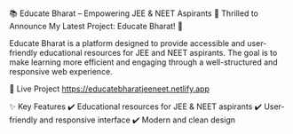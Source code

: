 📚 Educate Bharat – Empowering JEE & NEET Aspirants
🚀 Thrilled to Announce My Latest Project: Educate Bharat! 🚀

Educate Bharat is a platform designed to provide accessible and user-friendly educational resources for JEE and NEET aspirants. The goal is to make learning more efficient and engaging through a well-structured and responsive web experience.

🔗 Live Project
https://educatebharatjeeneet.netlify.app

✨ Key Features
✔️ Educational resources for JEE & NEET aspirants
✔️ User-friendly and responsive interface
✔️ Modern and clean design
